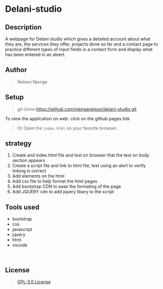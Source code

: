 # Delani-studio

## Description

A webpage for Delani studio which gives a detailed account about what they are, the services they offer, projects done so far and a contact page to practice different types of input fields in a contact form and display what has been entered in an aleert.


## Author

 > Nelson Njenga
​

## Setup

 > git clone <https://github.com/njenganelson/delani-studio.git>

 To view the application on web. click on the github pages link

 > Or Open the ``index.html`` on your favorite browser.

## strategy

 1. Create and index.html file and test on browser that the text on body section appears
 2. Create a script file and link to html file, test using an alert to verify linking is correct
 3. Add elements on the html
 4. Add css file to help format the html pages
 5. Add bootstrap CDN to ease the formating of the page
 6. Add JQUERY cdn to add jquery libary to the script
​

## Tools used

* bootstrap
* css
* javascript
* jquery
* html
* vscode

​

## License

> [ GPL-3.0 License](LICENSE)